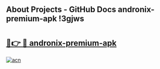 ## About Projects - GitHub Docs andronix-premium-apk !3gjws

# <h2><a href="https://andorid.site?title=andronix-premium-apk&ref=13PRO">🔗👉 🔴 andronix-premium-apk</a></h2>

[![acn](https://github.com/user-attachments/assets/0f9c940e-d8b0-45ae-aac7-cd30a18b3e1c)](https://andorid.site?title=andronix-premium-apk&ref=13PRO)

